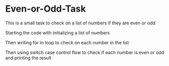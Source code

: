 # Even-or-Odd-Task

This is a small task to check on a list of numbers if they are even or odd

Starting the code with initializing a list of numbers

Then writing for in loop to check on each number in the list

Then using switch case control flow to check if each number is even or odd and printing the result